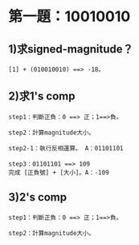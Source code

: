 # 第一題：10010010

## 1)求signed-magnitude？
    [1] + (010010010) ==> -18。
## 2)求1's comp

    step1：判斷正負：0 ==> 正；1==>負。

    step2：計算magnitude大小。

    step2-1：執行反相運算。 A：01101101
  
    step3：01101101 ==> 109
    完成 [正負號] + [大小]。A：-109
## 3)2's comp

    step1：判斷正負：0 ==> 正；1==>負。

    step2：計算magnitude大小。
